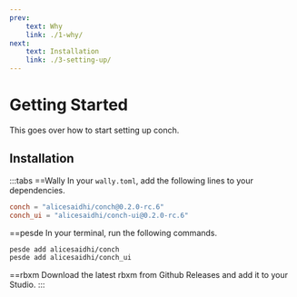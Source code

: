 ```yaml
---
prev:
    text: Why
    link: ./1-why/
next:
    text: Installation
    link: ./3-setting-up/
---
```


# Getting Started

This goes over how to start setting up conch.

## Installation

:::tabs
==Wally
In your `wally.toml`, add the following lines to your dependencies.

```toml
conch = "alicesaidhi/conch@0.2.0-rc.6"
conch_ui = "alicesaidhi/conch-ui@0.2.0-rc.6"
```

==pesde
In your terminal, run the following commands.

```sh
pesde add alicesaidhi/conch
pesde add alicesaidhi/conch_ui
```

==rbxm
Download the latest rbxm from Github Releases and add it to your Studio.
:::
